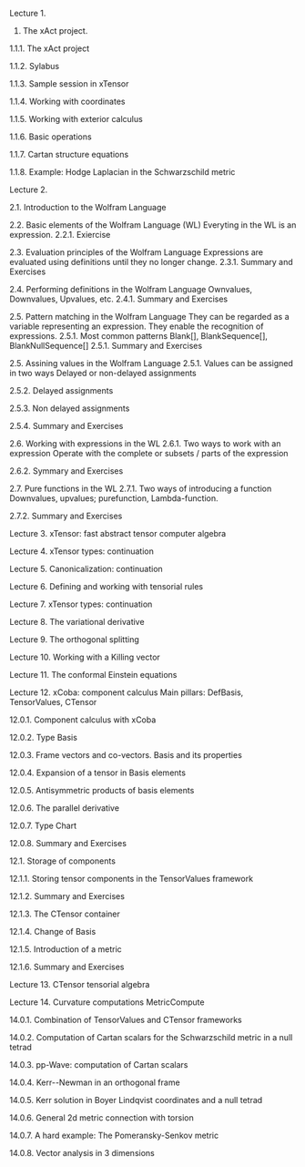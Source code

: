 Lecture 1.

1. The xAct project.

1.1.1. The xAct project

1.1.2. Sylabus

1.1.3. Sample session in xTensor

1.1.4. Working with coordinates

1.1.5. Working with exterior calculus

1.1.6. Basic operations

1.1.7. Cartan structure equations

1.1.8. Example: Hodge Laplacian in the Schwarzschild metric



Lecture 2.

2.1. Introduction to the Wolfram Language


2.2. Basic elements of the Wolfram Language (WL)
Everyting in the WL is an expression.
2.2.1. Exiercise


2.3. Evaluation principles of the Wolfram Language
Expressions are evaluated using definitions until they no longer change.
2.3.1. Summary and Exercises


2.4. Performing definitions in the Wolfram Language
Ownvalues, Downvalues, Upvalues, etc.
2.4.1. Summary and Exercises


2.5. Pattern matching in the Wolfram Language
They can be regarded as a variable representing an expression. They enable the
recognition of expressions.
2.5.1. Most common patterns
Blank[], BlankSequence[], BlankNullSequence[]
2.5.1. Summary and Exercises


2.5. Assining values in the Wolfram Language
2.5.1. Values can be assigned in two ways
Delayed or non-delayed assignments

2.5.2. Delayed assignments

2.5.3. Non delayed assignments

2.5.4. Summary and Exercises


2.6. Working with expressions in the WL
2.6.1. Two ways to work with an expression
Operate with the complete or subsets / parts of the expression

2.6.2. Symmary and Exercises

2.7. Pure functions in the WL
2.7.1. Two ways of introducing a function
Downvalues, upvalues; purefunction, Lambda-function.

2.7.2. Summary and Exercises



Lecture 3. xTensor: fast abstract tensor computer algebra



Lecture 4. xTensor types: continuation



Lecture 5. Canonicalization: continuation



Lecture 6. Defining and working with tensorial rules



Lecture 7. xTensor types: continuation



Lecture 8. The variational derivative



Lecture 9. The orthogonal splitting



Lecture 10. Working with a Killing vector



Lecture 11. The conformal Einstein equations



Lecture 12. xCoba: component calculus
Main pillars: DefBasis, TensorValues, CTensor

12.0.1. Component calculus with xCoba

12.0.2. Type Basis

12.0.3. Frame vectors and co-vectors. Basis and its properties

12.0.4. Expansion of a tensor in Basis elements

12.0.5. Antisymmetric products of basis elements

12.0.6. The parallel derivative

12.0.7. Type Chart

12.0.8. Summary and Exercises


12.1. Storage of components

12.1.1. Storing tensor components in the TensorValues framework

12.1.2. Summary and Exercises

12.1.3. The CTensor container

12.1.4. Change of Basis

12.1.5. Introduction of a metric

12.1.6. Summary and Exercises



Lecture 13. CTensor tensorial algebra



Lecture 14. Curvature computations
MetricCompute

14.0.1. Combination of TensorValues and CTensor frameworks

14.0.2. Computation of Cartan scalars for the Schwarzschild metric in a null
tetrad

14.0.3. pp-Wave: computation of Cartan scalars

14.0.4. Kerr--Newman in an orthogonal frame

14.0.5. Kerr solution in Boyer Lindqvist coordinates and a null tetrad

14.0.6. General 2d metric connection with torsion

14.0.7. A hard example: The Pomeransky-Senkov metric

14.0.8. Vector analysis in 3 dimensions

